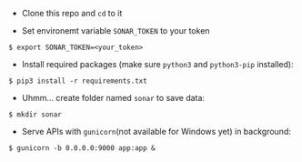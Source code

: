 - Clone this repo and `cd` to it

- Set environemt variable `SONAR_TOKEN` to your token

```console
$ export SONAR_TOKEN=<your_token>
```

- Install required packages (make sure `python3` and `python3-pip` installed):

```console
$ pip3 install -r requirements.txt
```

- Uhmm... create folder named `sonar` to save data:

```console
$ mkdir sonar
```

- Serve APIs with `gunicorn`(not available for Windows yet) in background:

```console
$ gunicorn -b 0.0.0.0:9000 app:app &
```